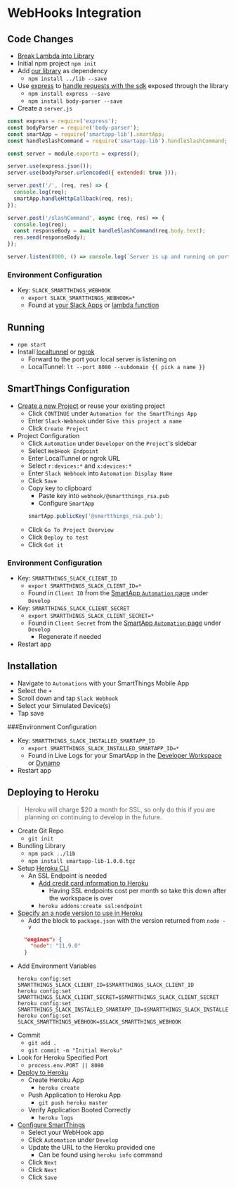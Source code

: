 # WebHooks Integration

## Code Changes
* [Break Lambda into Library](../README.md)
* Initial npm project `npm init`
* Add [our library](../lib/README.md) as dependency
    * `npm install ../lib --save`
* Use [express](https://expressjs.com/) to [handle requests with the sdk](https://github.com/SmartThingsCommunity/smartapp-sdk-nodejs/#running-it-as-a-web-service) exposed through the library
    * `npm install express --save`
    * `npm install body-parser --save`
* Create a `server.js`
```javascript
const express = require('express');
const bodyParser = require('body-parser');
const smartApp = require('smartapp-lib').smartApp;
const handleSlashCommand = require('smartapp-lib').handleSlashCommand;

const server = module.exports = express();

server.use(express.json());
server.use(bodyParser.urlencoded({ extended: true }));

server.post('/', (req, res) => {
  console.log(req);
  smartApp.handleHttpCallback(req, res);
});

server.post('/slashCommand', async (req, res) => {
  console.log(req);
  const responseBody = await handleSlashCommand(req.body.text);
  res.send(responseBody);
});

server.listen(8080, () => console.log(`Server is up and running on port 8080`));
```

### Environment Configuration
* Key: `SLACK_SMARTTHINGS_WEBHOOK`
    * `export SLACK_SMARTTHINGS_WEBHOOK=*`
    * Found at [your Slack Apps](https://api.slack.com/apps) or [lambda function](https://console.aws.amazon.com/lambda/home?region=us-east-2#/functions/SmartThings-Slack?tab=graph)

## Running
* `npm start`
* Install [localtunnel](https://localtunnel.github.io/www/) or [ngrok](https://ngrok.com/download)
    * Forward to the port your local server is listening on
    * LocalTunnel: `lt --port 8080 --subdomain {{ pick a name }}`

## SmartThings Configuration
* [Create a new Project](https://smartthings.developer.samsung.com/workspace/projects/new) or reuse your existing project
    * Click `CONTINUE` under `Automation for the SmartThings App`
    * Enter `Slack-Webhook` under `Give this project a name`
    * Click `Create Project`
* Project Configuration
    * Click `Automation` under `Developer` on the `Project`'s sidebar
    * Select `WebHook Endpoint`
    * Enter LocalTunnel or ngrok URL
    * Select `r:devices:*` and `x:devices:*`
    * Enter `Slack Webhook` into `Automation Display Name`
    * Click `Save`
    * Copy key to clipboard
        * Paste key into `webhook/@smartthings_rsa.pub`
        * Configure `SmartApp`
        ```javascript
        smartApp.publicKey('@smartthings_rsa.pub');
        ```
    * Click `Go To Project Overview`
    * Click `Deploy to test`
    * Click `Got it`

### Environment Configuration
* Key: `SMARTTHINGS_SLACK_CLIENT_ID` 
    * `export SMARTTHINGS_SLACK_CLIENT_ID=*`
    * Found in `Client ID` from the [SmartApp `Automation` page](https://smartthings.developer.samsung.com/workspace/projects) under `Develop`
* Key: `SMARTTHINGS_SLACK_CLIENT_SECRET`
    * `export SMARTTHINGS_SLACK_CLIENT_SECRET=*`
    * Found in `Client Secret` from the [SmartApp `Automation` page](https://smartthings.developer.samsung.com/workspace/projects) under `Develop`
        * Regenerate if needed
* Restart app

## Installation
* Navigate to `Automations` with your SmartThings Mobile App
* Select the `+`
* Scroll down and tap `Slack Webhook`
* Select your Simulated Device(s)
* Tap save

###Environment Configuration
* Key: `SMARTTHINGS_SLACK_INSTALLED_SMARTAPP_ID`
    * `export SMARTTHINGS_SLACK_INSTALLED_SMARTAPP_ID=*`   
    * Found in Live Logs for your SmartApp in the
    [Developer Workspace](https://smartthings.developer.samsung.com/workspace/projects)
    or [Dynamo](https://console.aws.amazon.com/dynamodb/home?region=us-east-2#tables:selected=smartthings-slack-context-store;tab=items)
* Restart app

## Deploying to Heroku

>  Heroku will charge $20 a month for SSL, so only do this if you are
planning on continuing to develop in the future.

* Create Git Repo
    * `git init`
* Bundling Library
    * `npm pack ../lib`
    * `npm install smartapp-lib-1.0.0.tgz`
* Setup [Heroku CLI](https://devcenter.heroku.com/articles/getting-started-with-nodejs#set-up)
    * An SSL Endpoint is needed
        * [Add credit card information to Heroku](https://dashboard.heroku.com/account/billing)
            * Having SSL endpoints cost per month so take this down after the workspace is over
        * `heroku addons:create ssl:endpoint`
* [Specify an a node version to use in Heroku](https://devcenter.heroku.com/articles/nodejs-support#specifying-a-node-js-version)
    * Add the block to `package.json` with the version returned from `node -v`
    ```json
      "engines": {
        "node": "11.9.0"
      }
    ```
* Add Environment Variables
    ```
    heroku config:set SMARTTHINGS_SLACK_CLIENT_ID=$SMARTTHINGS_SLACK_CLIENT_ID
    heroku config:set SMARTTHINGS_SLACK_CLIENT_SECRET=$SMARTTHINGS_SLACK_CLIENT_SECRET
    heroku config:set SMARTTHINGS_SLACK_INSTALLED_SMARTAPP_ID=$SMARTTHINGS_SLACK_INSTALLED_SMARTAPP_ID
    heroku config:set SLACK_SMARTTHINGS_WEBHOOK=$SLACK_SMARTTHINGS_WEBHOOK
    ````
* Commit
    * `git add .`
    * `git commit -m "Initial Heroku"`
* Look for Heroku Specified Port
    * `process.env.PORT || 8080`
* [Deploy to Heroku](https://devcenter.heroku.com/articles/getting-started-with-nodejs#deploy-the-app)
    * Create Heroku App
        * `heroku create`
    * Push Application to Heroku App
        * `git push heroku master`
    * Verify Application Booted Correctly
        * `heroku logs`
* [Configure SmartThings](https://smartthings.developer.samsung.com/workspace/projects)
    * Select your WebHook app
    * Click `Automation` under `Develop`
    * Update the URL to the Heroku provided one
        * Can be found using `heroku info` command
    * Click `Next`
    * Click `Next`
    * Click `Save`
